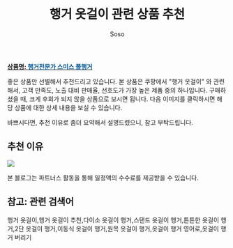 ﻿---
layout: post
title:  "행거 옷걸이 관련 상품 추천"
author: Soso
categories: [ 가구/인테리어 ]
tags: [행거 옷걸이,행거 옷걸이 추천,다이소 옷걸이 행거,스탠드 옷걸이 행거,튼튼한 옷걸이 행거,2단 옷걸이 행거,이동식 옷걸이 행거,원목 옷걸이 행거,옷걸이 행거 영어로,옷걸이 행거 버리기]
image: https://ads-partners.coupang.com/image1/tsqWJ5s9c-bldnkBtpUklAxX0qNXnw4mFqFcFRzDYnp9i7dMTgTdL9NkCZf3Yjc3D4YhGhinvQZagz78SoqyibSL0c6QyNR5j-a5r83w4QzOw9tNhQhlCW2fudGXn3Ef_xf5yNGrV4GBJTWpfVMdKb-TusR2NjOZcbXRjjpZBXA_JdD1XGqwH8SuYttC95nVQnTxfBiQwkxqR6MaRYg5KTuW3yl_Ga9auRhpefPHXLrxgMOuVB5yqevGZ8GusnB4IMgzaz3SwBOTiZtyf-2d0uD1 
description: "쿠팡에서 행거 옷걸이 관련 상품으로 가장 고객 선호도가 높은 제품 중 하나입니다."
---

<a href="https://link.coupang.com/re/AFFSDP?lptag=AF5673682&pageKey=1204547413&itemId=2190347764&vendorItemId=70188319872&traceid=V0-153-8d92d7c8d4d47996&requestid=20231102082118085250946584&token=31850C%7CMIXED"><b>상품명: <font color='#01579B'>행거전문가 스미스 폴행거</font></b></a>

좋은 상품만 선별해서 추천드리고 있습니다.
본 상품은 쿠팡에서 "행거 옷걸이" 와 관련해서, 고객 만족도, 노출 대비 판매율, 선호도가 가장 높은 제품 중의 하나입니다.
구매하셨을 때, 크게 후회가 되지 않을 상품으로 보시면 됩니다. 
다음 이미지를 클릭하시면 해당 상품에 대한 상세 내용을 보실 수 있습니다.

바쁘시다면, 추천 이유로 좀더 요약해서 설명드렸으니, 참고 부탁드립니다.

## 추천 이유 

<a href="https://link.coupang.com/re/AFFSDP?lptag=AF5673682&pageKey=1204547413&itemId=2190347764&vendorItemId=70188319872&traceid=V0-153-8d92d7c8d4d47996&requestid=20231102082118085250946584&token=31850C%7CMIXED"><img src="https://thumbnail8.coupangcdn.com/thumbnails/remote/q89/image/retail/images/16806111148907301-5adbfd92-526c-4eef-bb37-048251246cb7.png"></a> 

본 블로그는 파트너스 활동을 통해 일정액의 수수료를 제공받을 수 있습니다.

## 참고: 관련 검색어    
행거 옷걸이,행거 옷걸이 추천,다이소 옷걸이 행거,스탠드 옷걸이 행거,튼튼한 옷걸이 행거,2단 옷걸이 행거,이동식 옷걸이 행거,원목 옷걸이 행거,옷걸이 행거 영어로,옷걸이 행거 버리기
